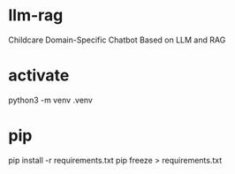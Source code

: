 # llm-rag
Childcare Domain-Specific Chatbot Based on LLM and RAG

# activate
python3 -m venv .venv

# pip
pip install -r requirements.txt
pip freeze > requirements.txt

